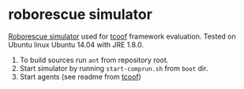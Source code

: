# roborescue simulator

[Roborescue simulator](https://sourceforge.net/projects/roborescue/) used for [tcoof](https://github.com/d3scomp/tcoof) framework evaluation. 
Tested on Ubuntu linux Ubuntu 14.04 with JRE 1.8.0.

1. To build sources run `ant` from repository root.
2. Start simulator by running `start-comprun.sh` from `boot` dir.
3. Start agents (see readme from [tcoof](https://github.com/d3scomp/tcoof))

